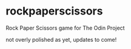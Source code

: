 
# rockpaperscissors

Rock Paper Scissors game for The Odin Project

not overly polished as yet, updates to come!
